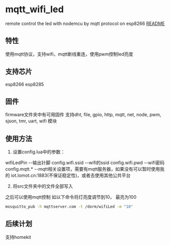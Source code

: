 # mqtt_wifi_led
remote control the led with nodemcu by mqtt protocol on esp8266 
[README](README.md)

## 特性
使用mqtt协议，支持wifi，mqtt断线重连，使用pwm控制led亮度

## 支持芯片
esp8266 esp8285

## 固件
firmware文件夹中有可用固件
支持dht, file, gpio, http, mqtt, net, node, pwm, sjson, tmr, uart, wifi 模块

## 使用方法
 1. 设置config.lua中的参数：

wifiLedPin --输出针脚
config.wifi.ssid --wifi的ssid
config.wifi.pwd --wifi密码
config.mqtt.* --mqtt相关设置项，需要有mqtt服务器，如果没有可以暂时使用我的 iot.lomot.cn:1883(不保证稳定性)，或者去使用其他公共平台

 2. 将src文件夹中的文件全部写入

之后可以使用mqtt控制
如以下命令将灯亮度调节到10， 最亮为100
```bash
mosquitto_pub -h mqttserver.com -t /dorm/wifiLed -m "10"
```

## 后续计划
支持homekit
